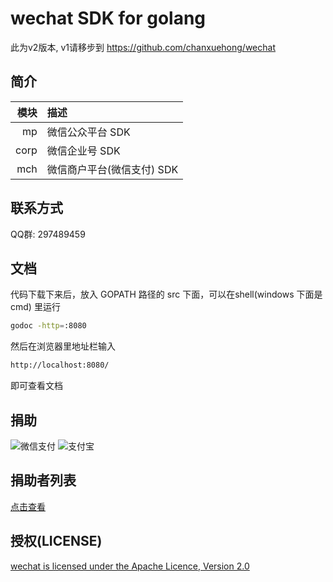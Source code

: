 # wechat SDK for golang
此为v2版本, v1请移步到 https://github.com/chanxuehong/wechat

## 简介
| 模块  | 描述                     |
|-----:|:-------------------------|
| mp   | 微信公众平台 SDK           |
| corp | 微信企业号 SDK             |
| mch  | 微信商户平台(微信支付) SDK   |

## 联系方式
QQ群: 297489459

## 文档
代码下载下来后，放入 GOPATH 路径的 src 下面，可以在shell(windows 下面是 cmd) 里运行
```sh
godoc -http=:8080
```

然后在浏览器里地址栏输入
```sh
http://localhost:8080/
```
即可查看文档

## 捐助
![微信支付](https://github.com/masiqi/wechat.v2/blob/master/weixin_pay.png)
![支付宝](https://github.com/masiqi/wechat.v2/blob/master/alipay.png)

## 捐助者列表
[点击查看](https://github.com/masiqi/wechat.v2/blob/master/donors.md)

## 授权(LICENSE)
[wechat is licensed under the Apache Licence, Version 2.0](http://www.apache.org/licenses/LICENSE-2.0.html)
